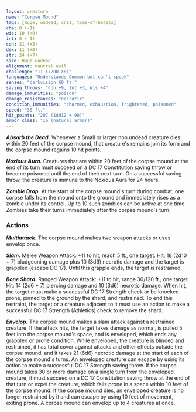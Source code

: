 ```yaml
---
layout: creature
name: "Corpse Mound"
tags: [huge, undead, cr11, tome-of-beasts]
cha: 8 (-1)
wis: 10 (+0)
int: 8 (-1)
con: 21 (+5)
dex: 11 (+0)
str: 24 (+7)
size: Huge undead
alignment: neutral evil
challenge: "11 (7200 XP)"
languages: "Understands Common but can't speak"
senses: "darkvision 60 ft."
saving_throws: "Con +9, Int +3, Wis +4"
damage_immunities: "poison"
damage_resistances: "necrotic"
condition_immunities: "charmed, exhaustion, frightened, poisoned"
speed: "30 ft."
hit_points: "207 (18d12 + 90)"
armor_class: "16 (natural armor)"
---
```


***Absorb the Dead.*** Whenever a Small or larger non.undead creature dies within 20 feet of the corpse mound, that creature's remains join its form and the corpse mound regains 10 hit points.

***Noxious Aura.*** Creatures that are within 20 feet of the corpse mound at the end of its turn must succeed on a DC 17 Constitution saving throw or become poisoned until the end of their next turn. On a successful saving throw, the creature is immune to the Noxious Aura for 24 hours.

***Zombie Drop.*** At the start of the corpse mound's turn during combat, one corpse falls from the mound onto the ground and immediately rises as a zombie under its control. Up to 10 such zombies can be active at one time. Zombies take their turns immediately after the corpse mound's turn.

### Actions

***Multiattack.*** The corpse mound makes two weapon attacks or uses envelop once.

***Slam.*** Melee Weapon Attack: +11 to hit, reach 5 ft., one target. Hit: 18 (2d10 + 7) bludgeoning damage plus 10 (3d6) necrotic damage and the target is grappled (escape DC 17). Until this grapple ends, the target is restrained.

***Bone Shard.*** Ranged Weapon Attack: +11 to hit, range 30/120 ft., one target. Hit: 14 (2d6 + 7) piercing damage and 10 (3d6) necrotic damage. When hit, the target must make a successful DC 17 Strength check or be knocked prone, pinned to the ground by the shard, and restrained. To end this restraint, the target or a creature adjacent to it must use an action to make a successful DC 17 Strength (Athletics) check to remove the shard.

***Envelop.*** The corpse mound makes a slam attack against a restrained creature. If the attack hits, the target takes damage as normal, is pulled 5 feet into the corpse mound's space, and is enveloped, which ends any grappled or prone condition. While enveloped, the creature is blinded and restrained, it has total cover against attacks and other effects outside the corpse mound, and it takes 21 (6d6) necrotic damage at the start of each of the corpse mound's turns. An enveloped creature can escape by using its action to make a successful DC 17 Strength saving throw. If the corpse mound takes 30 or more damage on a single turn from the enveloped creature, it must succeed on a DC 17 Constitution saving throw at the end of that turn or expel the creature, which falls prone in a space within 10 feet of the corpse mound. If the corpse mound dies, an enveloped creature is no longer restrained by it and can escape by using 10 feet of movement, exiting prone. A corpse mound can envelop up to 4 creatures at once.

